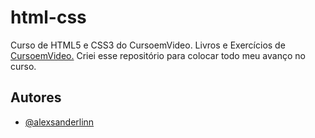 
# html-css

Curso de HTML5 e CSS3 do CursoemVideo.
Livros e Exercícios de<a href="https://www.cursoemvideo.com" target="_blank"> CursoemVideo.</a>
Criei esse repositório para colocar todo meu avanço no curso.


## Autores

- [@alexsanderlinn](https://www.github.com/alexsanderlinn)


